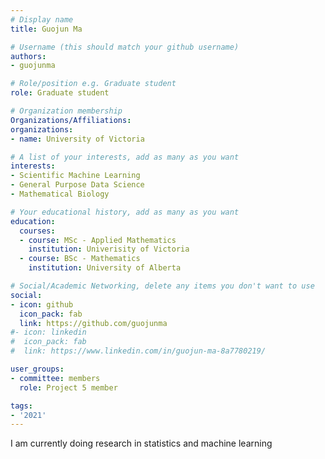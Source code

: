 ```yaml
---
# Display name
title: Guojun Ma

# Username (this should match your github username)
authors:
- guojunma

# Role/position e.g. Graduate student
role: Graduate student

# Organization membership
Organizations/Affiliations:
organizations:
- name: University of Victoria

# A list of your interests, add as many as you want
interests:
- Scientific Machine Learning
- General Purpose Data Science
- Mathematical Biology

# Your educational history, add as many as you want
education:
  courses:
  - course: MSc - Applied Mathematics
    institution: Univerisity of Victoria
  - course: BSc - Mathematics
    institution: University of Alberta

# Social/Academic Networking, delete any items you don't want to use
social:
- icon: github
  icon_pack: fab
  link: https://github.com/guojunma
#- icon: linkedin
#  icon_pack: fab
#  link: https://www.linkedin.com/in/guojun-ma-8a7780219/

user_groups:
- committee: members
  role: Project 5 member

tags:
- '2021'
---
```

I am currently doing research in statistics and machine learning
